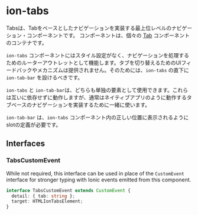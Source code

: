 # ion-tabs


Tabsは、Tabをベースとしたナビゲーションを実装する最上位レベルのナビゲーション・コンポーネントです。
コンポーネントは、個々の [Tab](../tab/) コンポーネントのコンテナです。

`ion-tabs` コンポーネントにはスタイル設定がなく、ナビゲーションを処理するためのルーターアウトレットとして機能します。タブを切り替えるためのUIフィードバックやメカニズムは提供されません。そのためには、`ion-tabs` の直下に `ion-tab-bar` を設けるべきです。

`ion-tabs` と `ion-tab-bar`は、どちらも単独の要素として使用できます。これらは互いに依存せずに動作しますが、通常はネイティブアプリのように動作するタブベースのナビゲーションを実装するために一緒に使います。

`ion-tab-bar` は、`ion-tabs` コンポーネント内の正しい位置に表示されるようにslotの定義が必要です。

## Interfaces

### TabsCustomEvent

While not required, this interface can be used in place of the `CustomEvent` interface for stronger typing with Ionic events emitted from this component.

```typescript
interface TabsCustomEvent extends CustomEvent {
  detail: { tab: string };
  target: HTMLIonTabsElement;
}
```

